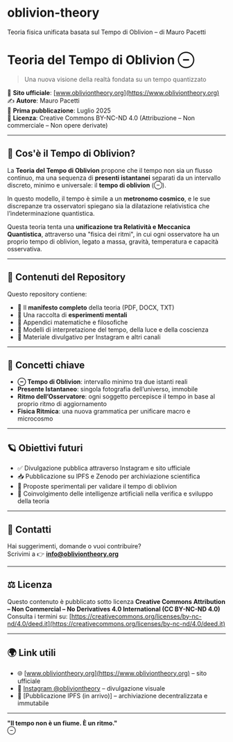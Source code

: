 # oblivion-theory
Teoria fisica unificata basata sul Tempo di Oblivion – di Mauro Pacetti
# Teoria del Tempo di Oblivion ⊖

> Una nuova visione della realtà fondata su un tempo quantizzato

📌 **Sito ufficiale**: [www.obliviontheory.org](https://www.obliviontheory.org)  
✍️ **Autore**: Mauro Pacetti  
📅 **Prima pubblicazione**: Luglio 2025  
📄 **Licenza**: Creative Commons BY-NC-ND 4.0 (Attribuzione – Non commerciale – Non opere derivate)

---

## 📖 Cos'è il Tempo di Oblivion?

La **Teoria del Tempo di Oblivion** propone che il tempo non sia un flusso continuo, ma una sequenza di **presenti istantanei** separati da un intervallo discreto, minimo e universale: il **tempo di oblivion** (⊖).

In questo modello, il tempo è simile a un **metronomo cosmico**, e le sue discrepanze tra osservatori spiegano sia la dilatazione relativistica che l’indeterminazione quantistica.

Questa teoria tenta una **unificazione tra Relatività e Meccanica Quantistica**, attraverso una "fisica dei ritmi", in cui ogni osservatore ha un proprio tempo di oblivion, legato a massa, gravità, temperatura e capacità osservativa.

---

## 🧠 Contenuti del Repository

Questo repository contiene:

- 📘 Il **manifesto completo** della teoria (PDF, DOCX, TXT)
- 🧪 Una raccolta di **esperimenti mentali**
- 🧮 Appendici matematiche e filosofiche
- 🌌 Modelli di interpretazione del tempo, della luce e della coscienza
- 📂 Materiale divulgativo per Instagram e altri canali

---

## 🧲 Concetti chiave

- **⊖ Tempo di Oblivion**: intervallo minimo tra due istanti reali
- **Presente Istantaneo**: singola fotografia dell’universo, immobile
- **Ritmo dell’Osservatore**: ogni soggetto percepisce il tempo in base al proprio ritmo di aggiornamento
- **Fisica Ritmica**: una nuova grammatica per unificare macro e microcosmo

---

## 🪐 Obiettivi futuri

- ✅ Divulgazione pubblica attraverso Instagram e sito ufficiale
- 📥 Pubblicazione su IPFS e Zenodo per archiviazione scientifica
- 🧪 Proposte sperimentali per validare il tempo di oblivion
- 🤖 Coinvolgimento delle intelligenze artificiali nella verifica e sviluppo della teoria

---

## 📩 Contatti

Hai suggerimenti, domande o vuoi contribuire?  
Scrivimi a 👉 **info@obliviontheory.org**

---

## ⚖️ Licenza

Questo contenuto è pubblicato sotto licenza **Creative Commons Attribution – Non Commercial – No Derivatives 4.0 International (CC BY-NC-ND 4.0)**  
Consulta i termini su: [https://creativecommons.org/licenses/by-nc-nd/4.0/deed.it](https://creativecommons.org/licenses/by-nc-nd/4.0/deed.it)

---

## 🌍 Link utili

- 🌐 [www.obliviontheory.org](https://www.obliviontheory.org) – sito ufficiale
- 📸 [Instagram @obliviontheory](https://instagram.com/obliviontheory) – divulgazione visuale
- 🔐 [Pubblicazione IPFS (in arrivo)] – archiviazione decentralizzata e immutabile

---

**"Il tempo non è un fiume. È un ritmo."**  
⊖
